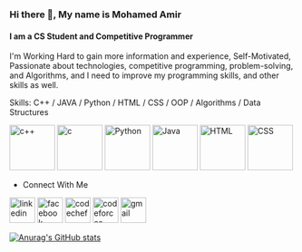 ### Hi there 👋, My name is Mohamed Amir
#### I am a CS Student and Competitive Programmer

I'm Working Hard to gain more information and experience, Self-Motivated, Passionate about
technologies, competitive programming, problem-solving, and Algorithms, and I need to
improve my programming skills, and other skills as well.

Skills: C++ / JAVA / Python / HTML / CSS / OOP / Algorithms / Data Structures

[<img src='https://raw.githubusercontent.com/yurijserrano/Github-Profile-Readme-Logos/f994c418a134b58c4aec11152f6a4a33fa89da26/programming%20languages/c%2B%2B.svg' alt='c++' height='80'>](https://github.com/MohamedAmirr) [<img src='https://raw.githubusercontent.com/yurijserrano/Github-Profile-Readme-Logos/f994c418a134b58c4aec11152f6a4a33fa89da26/programming%20languages/c.svg' alt='c' height='80'>](https://github.com/MohamedAmirr) [<img src='https://raw.githubusercontent.com/yurijserrano/Github-Profile-Readme-Logos/f994c418a134b58c4aec11152f6a4a33fa89da26/programming%20languages/python.svg' alt='Python' height='80'>](https://github.com/MohamedAmirr) [<img src='https://raw.githubusercontent.com/yurijserrano/Github-Profile-Readme-Logos/f994c418a134b58c4aec11152f6a4a33fa89da26/programming%20languages/java.svg' alt='Java' height='80'>](https://github.com/MohamedAmirr) [<img src='https://raw.githubusercontent.com/yurijserrano/Github-Profile-Readme-Logos/f994c418a134b58c4aec11152f6a4a33fa89da26/others/html.svg' alt='HTML' height='80'>](https://github.com/MohamedAmirr) [<img src='https://raw.githubusercontent.com/yurijserrano/Github-Profile-Readme-Logos/f994c418a134b58c4aec11152f6a4a33fa89da26/others/css.svg' alt='CSS' height='80'>](https://github.com/MohamedAmirr)

- Connect With Me


[<img src='https://asset.brandfetch.io/idJFz6sAsl/id18wpWxxf.svg?updated=1668515279827' alt='linkedin' height='45'>](https://www.linkedin.com/in/mohamed-amir-907311190//)  [<img src='https://asset.brandfetch.io/idpKX136kp/id4P3q9qSr.svg?updated=1668071013037' alt='facebook' height='45'>](https://www.facebook.com/100008907970849)  [<img src='https://asset.brandfetch.io/idM2-b7Taf/idkBLmkYia.jpeg?updated=1667565086056' alt='codechef' height='45'>](https://www.codechef.com/users/amir_1)  [<img src='https://asset.brandfetch.io/idMR4CMjcL/idPWmM8aOc.png?updated=1667564473060' alt='codeforces' height='45'>](https://codeforces.com/profile/ITADORII) <a href="mailto:m.elamir027@gmail.com"><img src='https://asset.brandfetch.io/id5o3EIREg/id7_LpASqj.svg?updated=1671035363218' alt='gmail' height='45'></a> 

[![Anurag's GitHub stats](https://github-readme-stats.vercel.app/api?username=MohamedAmirr)](https://github.com/anuraghazra/github-readme-stats)

